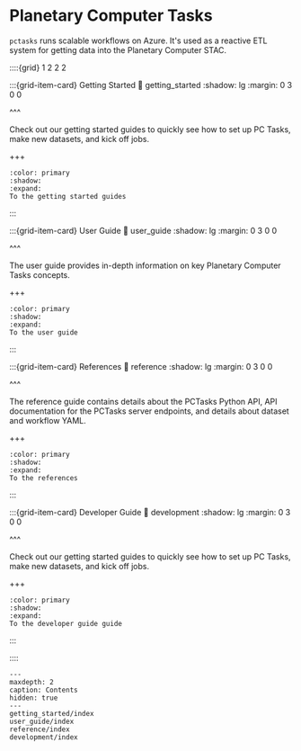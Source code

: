 # Planetary Computer Tasks

`pctasks` runs scalable workflows on Azure. It's used as a reactive ETL system for getting data into
the Planetary Computer STAC.

::::{grid} 1 2 2 2

:::{grid-item-card} Getting Started
:link: getting_started
:shadow: lg
:margin: 0 3 0 0

^^^

Check out our getting started guides to quickly see how to set up PC Tasks, make new datasets, and kick off jobs.

+++

```{button-link} getting_started
:color: primary
:shadow:
:expand:
To the getting started guides
```

:::

:::{grid-item-card} User Guide
:link: user_guide
:shadow: lg
:margin: 0 3 0 0

^^^

The user guide provides in-depth information on key Planetary Computer Tasks concepts.

+++

```{button-link} user_guide
:color: primary
:shadow:
:expand:
To the user guide
```

:::

:::{grid-item-card} References
:link: reference
:shadow: lg
:margin: 0 3 0 0

^^^

The reference guide contains details about the PCTasks Python API, API documentation
for the PCTasks server endpoints, and details about dataset and workflow YAML.

+++

```{button-link} reference
:color: primary
:shadow:
:expand:
To the references
```

:::

:::{grid-item-card} Developer Guide
:link: development
:shadow: lg
:margin: 0 3 0 0

^^^

Check out our getting started guides to quickly see how to set up PC Tasks, make new datasets, and kick off jobs.

+++

```{button-link} development
:color: primary
:shadow:
:expand:
To the developer guide guide
```

:::

::::

```{toctree}
---
maxdepth: 2
caption: Contents
hidden: true
---
getting_started/index
user_guide/index
reference/index
development/index
````